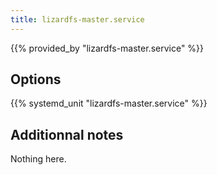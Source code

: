 ```yaml
---
title: lizardfs-master.service
---
```


{{% provided_by "lizardfs-master.service" %}}

## Options

{{% systemd_unit "lizardfs-master.service" %}}

## Additionnal notes

Nothing here.